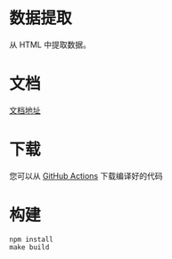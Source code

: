 # 数据提取

从 HTML 中提取数据。

# 文档

[文档地址](https://oss.qiyutech.tech/seo/extract/index.html)

# 下载

您可以从 [GitHub Actions](https://github.com/QiYuTechOrg/extract/actions) 下载编译好的代码

# 构建

```shell
npm install
make build
```
